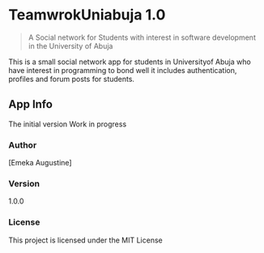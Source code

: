 # TeamwrokUniabuja 1.0

> A Social network for Students with interest in software development in the University of Abuja

 This is a small social network app for students in Universityof Abuja who have interest in programming to bond well it includes authentication, profiles and forum posts for students.


## App Info
The initial version
Work in progress

### Author

[Emeka Augustine]

### Version

1.0.0

### License

This project is licensed under the MIT License
